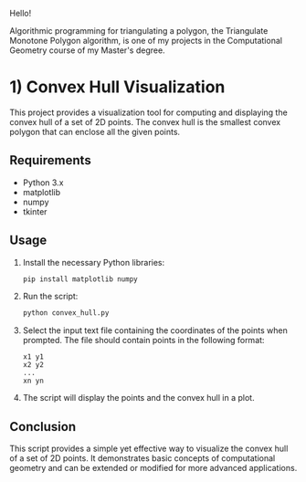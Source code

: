 Hello!

Algorithmic programming for triangulating a polygon, the Triangulate Monotone Polygon algorithm, is one of my projects in the Computational Geometry course of my Master's degree.

# 1) Convex Hull Visualization

This project provides a visualization tool for computing and displaying the convex hull of a set of 2D points. The convex hull is the smallest convex polygon that can enclose all the given points.

## Requirements

- Python 3.x
- matplotlib
- numpy
- tkinter

## Usage

1. Install the necessary Python libraries:

    ```bash
    pip install matplotlib numpy
    ```

2. Run the script:

    ```bash
    python convex_hull.py
    ```

3. Select the input text file containing the coordinates of the points when prompted. The file should contain points in the following format:

    ```
    x1 y1
    x2 y2
    ...
    xn yn
    ```

4. The script will display the points and the convex hull in a plot.

## Conclusion

This script provides a simple yet effective way to visualize the convex hull of a set of 2D points. It demonstrates basic concepts of computational geometry and can be extended or modified for more advanced applications.
